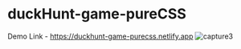 # duckHunt-game-pureCSS
Demo Link - https://duckhunt-game-purecss.netlify.app
![capture3](https://user-images.githubusercontent.com/38612699/45925632-20426d00-bf3b-11e8-85cd-949614fd41fe.PNG)
